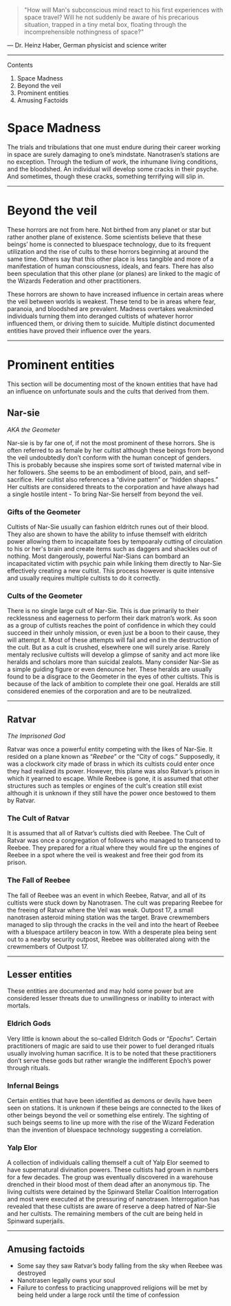 >"How will Man's subconscious mind react to his first experiences with space travel? Will he not suddenly be aware of his precarious situation, trapped in a tiny metal box, floating through the incomprehensible nothingness of space?"

— Dr. Heinz Haber, German physicist and science writer
***

Contents
1. Space Madness
2. Beyond the veil
3. Prominent entities
4. Amusing Factoids

# Space Madness
The trials and tribulations that one must endure during their career working in space are surely damaging to one’s mindstate. Nanotrasen’s stations are no exception. Through the tedium of work, the inhumane living conditions, and the bloodshed. An individual will develop some cracks in their psyche. And sometimes, though these cracks, something terrifying will slip in.

***
# Beyond the veil
These horrors are not from here. Not birthed from any planet or star but rather another plane of existence. Some scientists believe that these beings’ home is connected to bluespace technology, due to its frequent utilization and the rise of cults to these horrors beginning at around the same time. Others say that this other place is less tangible and more of a manifestation of human consciousness, ideals, and fears. There has also been speculation that this other plane (or planes) are linked to the magic of the Wizards Federation and other practitioners.

These horrors are shown to have increased influence in certain areas where the veil between worlds is weakest. These tend to be in areas where fear, paranoia, and bloodshed are prevalent. Madness overtakes weakminded individuals turning them into deranged cultists of whatever horror influenced them, or driving them to suicide. Multiple distinct documented entities have proved their influence over the years.
***
# Prominent entities
This section will be documenting most of the known entities that have had an influence on unfortunate souls and the cults that derived from them.


## Nar-sie
_AKA the Geometer_

Nar-sie is by far one of, if not the most prominent of these horrors. She is often referred to as female by her cultist although these beings from beyond the veil undoubtedly don’t conform with the human concept of genders. This is probably because she inspires some sort of twisted maternal vibe in her followers. She seems to be an embodiment of blood, pain, and self-sacrifice. Her cultist also references a “divine pattern” or “hidden shapes.” Her cultists are considered threats to the corporation and have always had a single hostile intent - To bring Nar-Sie herself from beyond the veil.

### Gifts of the Geometer

Cultists of Nar-Sie usually can fashion eldritch runes out of their blood. They also are shown to have the ability to infuse themself with eldritch power allowing them to incapaitate foes by tempoaraly cutting of circulation to his or her's brain and create items such as daggers and shackles out of nothing. Most dangerously, powerful Nar-Sians can bombard an incapacitated victim with psychic pain while linking them directly to Nar-Sie effectively creating a new cultist. This process however is quite intensive and usually requires multiple cultists to do it correctly.

### Cults of the Geometer

There is no single large cult of Nar-Sie. This is due primarily to their recklessness and eagerness to perform their dark matron’s work. As soon as a group of cultists reaches the point of confidence in which they could succeed in their unholy mission, or even just be a boon to their cause, they will attempt it. Most of these attempts will fail and end in the destruction of the cult. But as a cult is crushed, elsewhere one will surely arise. Rarely mentaly reclusive cultists will develop a glimpse of sanity and act more like heralds and scholars more than suicidal zealots. Many consider Nar-Sie as a simple guiding figure or even denounce her. These heralds are usually found to be a disgrace to the Geometer in the eyes of other cultists. This is because of the lack of ambition to complete their one goal. Heralds are still considered enemies of the corporation and are to be neutralized.
***

## Ratvar
_The Imprisoned God_

Ratvar was once a powerful entity competing with the likes of Nar-Sie. It resided on a plane known as “_Reebee_” or the “City of cogs.” Supposedly, it was a clockwork city made of brass in which its cultists could enter once they had realized its power. However, this plane was also Ratvar’s prison in which it yearned to escape. While Reebee is gone, it is assumed that other structures such as temples or engines of the cult's creation still exist although it is unknown if they still have the power once bestowed to them by Ratvar.

### The Cult of Ratvar

It is assumed that all of Ratvar’s cultists died with Reebee. The Cult of Ratvar was once a congregation of followers who managed to transcend to Reebee. They prepared for a ritual where they would fire up the engines of Reebee in a spot where the veil is weakest and free their god from its prison.

### The Fall of Reebee

The fall of Reebee was an event in which Reebee, Ratvar, and all of its cultists were stuck down by Nanotrasen. The cult was preparing Reebee for the freeing of Ratvar where the Veil was weak. Outpost 17, a small nanotrasen asteroid mining station was the target. Brave crewmembers managed to slip through the cracks in the veil and into the heart of Reebee with a bluespace artillery beacon in tow. With a desperate plea being sent out to a nearby security outpost, Reebee was obliterated along with the crewmembers of Outpost 17.
***

## Lesser entities

These entities are documented and may hold some power but are considered lesser threats due to unwillingness or inability to interact with mortals.

### Eldrich Gods
Very little is known about the so-called Eldritch Gods or “_Epochs_”. Certain practitioners of magic are said to use their power to fuel deranged rituals usually involving human sacrifice. It is to be noted that these practitioners don’t serve these gods but rather wrangle the indifferent Epoch’s power through rituals.

### Infernal Beings
Certain entities that have been identified as demons or devils have been seen on stations. It is unknown if these beings are connected to the likes of other beings beyond the veil or something else entirely. The sighting of such beings seems to line up more with the rise of the Wizard Federation than the invention of bluespace technology suggesting a correlation.

### Yalp Elor
A collection of individuals calling themself a cult of Yalp Elor seemed to have supernatural divination powers. These cultists had grown in numbers for a few decades. The group was eventually discovered in a warehouse drenched in their blood most of them dead after an anonymous tip. The living cultists were detained by the Spinward Stellar Coalition Interrogation and most were executed at the pressuring of nanotrasen. Interrogation has revealed that these cultists are aware of reserve a deep hatred of Nar-Sie and her cultists. The remaining members of the cult are being held in Spinward superjails.
***

## Amusing factoids
* Some say they saw Ratvar’s body falling from the sky when Reebee was destroyed
* Nanotrasen legally owns your soul
* Failure to confess to practicing unapproved religions will be met by being held under a large rock until the time of confession
